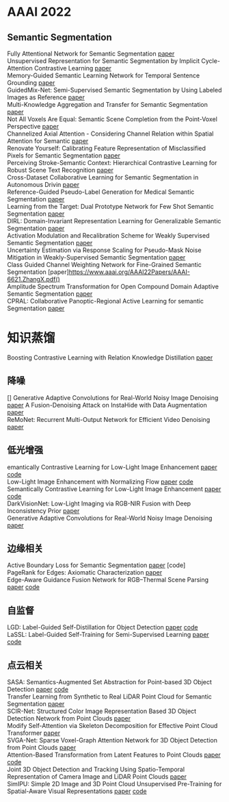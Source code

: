 # AAAI 2022

## Semantic Segmentation

 Fully Attentional Network for Semantic Segmentation [paper](https://scholar.google.com/scholar_url?url=https://ojs.aaai.org/index.php/AAAI/article/view/20126&hl=zh-CN&sa=T&oi=gsb&ct=res&cd=0&d=13424996882661672484&ei=5FvmYqfyEIreygSYhL7QBA&scisig=AAGBfm2CH7THD1EQflsY38GVyghgRjYr2g)  
 Unsupervised Representation for Semantic Segmentation by Implicit Cycle-Attention Contrastive Learning [paper](https://www.aaai.org/AAAI22Papers/AAAI-243.PangB.pdf)  
 Memory-Guided Semantic Learning Network for Temporal Sentence Grounding [paper](https://www.aaai.org/AAAI22Papers/AAAI-111.LiuD.pdf)  
 GuidedMix-Net: Semi-Supervised Semantic Segmentation by Using Labeled Images as Reference [paper](https://arxiv.org/pdf/2112.14015v1.pdf)  
 Multi-Knowledge Aggregation and Transfer for Semantic Segmentation [paper](https://www.aaai.org/AAAI22Papers/AAAI-411.LiuY.pdf)  
 Not All Voxels Are Equal: Semantic Scene Completion from the Point-Voxel Perspective [paper](https://arxiv.org/pdf/2112.12925v1.pdf)  
Channelized Axial Attention - Considering Channel Relation within Spatial Attention for Semantic [paper](https://www.aaai.org/AAAI22Papers/AAAI-486.HuangY.pdf)  
Renovate Yourself: Calibrating Feature Representation of Misclassified Pixels for Semantic Segmentation [paper](https://www.aaai.org/AAAI22Papers/AAAI-509.WangH.pdf)  
Perceiving Stroke-Semantic Context: Hierarchical Contrastive Learning for Robust Scene Text Recognition [paper](https://www.aaai.org/AAAI22Papers/AAAI-785.LiuH.pdf)  
 Cross-Dataset Collaborative Learning for Semantic Segmentation in Autonomous Drivin [paper](https://www.aaai.org/AAAI22Papers/AAAI-1458.WangL.pdf)  
 Reference-Guided Pseudo-Label Generation for Medical Semantic Segmentation [paper](https://arxiv.org/pdf/2112.00735.pdf)  
Learning from the Target: Dual Prototype Network for Few Shot Semantic Segmentation [paper](https://www.aaai.org/AAAI22Papers/AAAI-2412.BinjieM.pdf)  
 DIRL: Domain-Invariant Representation Learning for Generalizable Semantic Segmentation [paper](https://www.aaai.org/AAAI22Papers/AAAI-3574.XuQ.pdf)  
Activation Modulation and Recalibration Scheme for Weakly Supervised Semantic Segmentation [paper](https://arxiv.org/pdf/2112.08996.pdf)  
Uncertainty Estimation via Response Scaling for Pseudo-Mask Noise Mitigation in Weakly-Supervised Semantic Segmentation [paper](https://www.aaai.org/AAAI22Papers/AAAI-4556.YiL.pdf)  
Class Guided Channel Weighting Network for Fine-Grained Semantic Segmentation [paper]https://www.aaai.org/AAAI22Papers/AAAI-6621.ZhangX.pdf()  
Amplitude Spectrum Transformation for Open Compound Domain Adaptive Semantic Segmentation [paper](https://www.aaai.org/AAAI22Papers/AAAI-8406.KunduJ.pdf)   
CPRAL: Collaborative Panoptic-Regional Active Learning for semantic Segmentation [paper](https://www.aaai.org/AAAI22Papers/AAAI-10103.QiaoY.pdf)  


# 知识蒸馏
Boosting Contrastive Learning with Relation Knowledge Distillation [paper](https://arxiv.org/pdf/2112.04174v1.pdf)  

## 降噪
[] Generative Adaptive Convolutions for Real-World Noisy Image Denoising [paper](https://ojs.aaai.org/index.php/AAAI/article/view/20088) 
A Fusion-Denoising Attack on InstaHide with Data Augmentation [paper](https://www.aaai.org/AAAI22Papers/AAAI-7731.LuoX.pdf)  
ReMoNet: Recurrent Multi-Output Network for Efficient Video Denoising [paper](https://ojs.aaai.org/index.php/AAAI/article/view/20182)  

## 低光增强
emantically Contrastive Learning for Low-Light Image Enhancement [paper](https://arxiv.org/pdf/2112.06451v1.pdf) [code](https://github.com/linglix/scl-lle)  
Low-Light Image Enhancement with Normalizing Flow [paper](https://www.aaai.org/AAAI22Papers/AAAI-1489.WangY.pdf) [code](https://github.com/wyf0912/LLFlow)  
Semantically Contrastive Learning for Low-Light Image Enhancement [paper](https://arxiv.org/pdf/2112.06451.pdf) [code](https://github.com/linglix/scl-lle)  
DarkVisionNet: Low-Light Imaging via RGB-NIR Fusion with Deep Inconsistency Prior [paper](https://www.aaai.org/AAAI22Papers/AAAI-5267.ShuangpingJ.pdf)  
Generative Adaptive Convolutions for Real-World Noisy Image Denoising [paper](https://www.aaai.org/AAAI22Papers/AAAI-4230.RuijunM.pdf)  

## 边缘相关
Active Boundary Loss for Semantic Segmentation [paper](https://www.aaai.org/AAAI22Papers/AAAI-2277.WangC.pdf) [code]  
PageRank for Edges: Axiomatic Characterization [paper](https://arxiv.org/pdf/2112.04339v1.pdf)  
Edge-Aware Guidance Fusion Network for RGB–Thermal Scene Parsing [paper](https://www.aaai.org/AAAI22Papers/AAAI-2853.ZhouW.pdf)  [code](https://github.com/ShaohuaDong2021/EGFNet)  


## 自监督
LGD: Label-Guided Self-Distillation for Object Detection [paper](https://arxiv.org/pdf/2109.11496v3.pdf) [code](https://github.com/megvii-research/LGD)  
LaSSL: Label-Guided Self-Training for Semi-Supervised Learning [paper](https://www.aaai.org/AAAI22Papers/AAAI-2127.ZhaoZ.pdf) [code](https://github.com/zhenzhao/lassl)  


## 点云相关
SASA: Semantics-Augmented Set Abstraction for Point-based 3D Object Detection [paper](https://www.aaai.org/AAAI22Papers/AAAI-1924.ChenC.pdf) [code](https://github.com/blakechen97/SASA)  
Transfer Learning from Synthetic to Real LiDAR Point Cloud for Semantic Segmentation [paper](https://scholar.google.com/scholar_url?url=https://ojs.aaai.org/index.php/AAAI/article/view/20183&hl=zh-CN&sa=T&oi=gsb&ct=res&cd=0&d=10117161289783460892&ei=QF7mYpucKIqMywTK57LgDA&scisig=AAGBfm2cuI4LuMQv8IXFm8HnDhqWhqEPZA)  
SCIR-Net: Structured Color Image Representation Based 3D Object Detection Network from Point Clouds [paper](https://www.aaai.org/AAAI22Papers/AAAI-517.HeQ.pdf)  
Modify Self-Attention via Skeleton Decomposition for Effective Point Cloud Transformer [paper](https://www.aaai.org/AAAI22Papers/AAAI-612.HanJ.pdf)  
SVGA-Net: Sparse Voxel-Graph Attention Network for 3D Object Detection from Point Clouds [paper](https://ojs.aaai.org/index.php/AAAI/article/view/19969)  
Attention-Based Transformation from Latent Features to Point Clouds [paper](https://arxiv.org/pdf/2112.05324v1.pdf) [code](https://github.com/kaiyizhang/AXform)  
Joint 3D Object Detection and Tracking Using Spatio-Temporal Representation of Camera Image and LiDAR Point Clouds [paper](https://arxiv.org/pdf/2112.07116v2.pdf)  
SimIPU: Simple 2D Image and 3D Point Cloud Unsupervised Pre-Training for Spatial-Aware Visual
Representations [paper](https://arxiv.org/pdf/2112.04680.pdf) [code](https://github.com/zhyever/SimIPU)  


